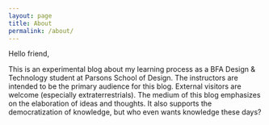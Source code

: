 ```yaml
---
layout: page
title: About
permalink: /about/
---
```


Hello friend,

This is an experimental blog about my learning process as a BFA Design & Technology student at Parsons School of Design. The instructors are intended to be the primary audience for this blog. External visitors are welcome (especially extraterrestrials). The medium of this blog emphasizes on the elaboration of ideas and thoughts. It also supports the democratization of knowledge, but who even wants knowledge these days?
